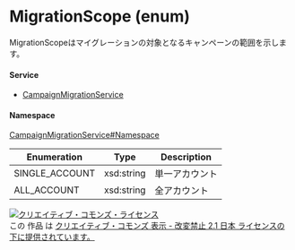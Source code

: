 

# MigrationScope (enum)

MigrationScopeはマイグレーションの対象となるキャンペーンの範囲を示します。

#### Service

+ [CampaignMigrationService](../../services/CampaignMigrationService.md)

#### Namespace

[CampaignMigrationService#Namespace](../../services/CampaignMigrationService.md#namespace)

| Enumeration  |       Type       |          Description          |
| ------------ | ---------------- | ----------------------------- |
| SINGLE_ACCOUNT | xsd:string | 単一アカウント |
| ALL_ACCOUNT | xsd:string | 全アカウント |

<a rel="license" href="http://creativecommons.org/licenses/by-nd/2.1/jp/"><img alt="クリエイティブ・コモンズ・ライセンス" style="border-width:0" src="https://i.creativecommons.org/l/by-nd/2.1/jp/88x31.png" /></a><br />この 作品 は <a rel="license" href="http://creativecommons.org/licenses/by-nd/2.1/jp/">クリエイティブ・コモンズ 表示 - 改変禁止 2.1 日本 ライセンスの下に提供されています。</a>
